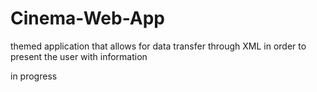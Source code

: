 # Cinema-Web-App
themed application that allows for data transfer through XML in order to present the user with information

in progress
